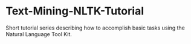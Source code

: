 # Text-Mining-NLTK-Tutorial
Short tutorial series describing how to accomplish basic tasks using the Natural Language Tool Kit.
